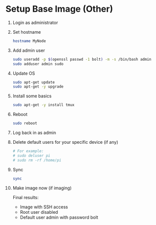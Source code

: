 # Setup Base Image (Other)

1. Login as administrator

2. Set hostname

   ```sh
   hostname MyNode
   ```

3. Add admin user

   ```sh
   sudo useradd -p $(openssl passwd -1 bolt) -m -s /bin/bash admin
   sudo adduser admin sudo
   ```

4. Update OS

   ```sh
   sudo apt-get update
   sudo apt-get -y upgrade
   ```

5. Install some basics

   ```sh
   sudo apt-get -y install tmux
   ```

6. Reboot

   ```sh
   sudo reboot
   ```

7. Log back in as admin

8. Delete default users for your specific device (if any)

   ```sh
   # For example:
   # sudo deluser pi
   # sudo rm -rf /home/pi
   ```

9. Sync

   ```sh
   sync
   ```

10. Make image now (if imaging)

    Final results:

     - Image with SSH access
     - Root user disabled
     - Default user admin with password bolt
